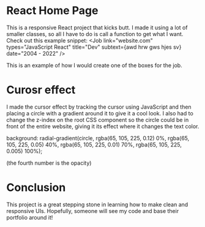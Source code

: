 # React Home Page

This is a responsive React project that kicks butt. I made it using a lot of smaller classes, so all I have to do is call a function to get what I want. Check out this example snippet:
<Job 
  link="website.com" 
  types="JavaScript React" 
  title="Dev" 
  subtext={<span>awd hrw gws hjes sv</span>} 
  date="2004 - 2022" 
  />

This is an example of how I would create one of the boxes for the job.



# Curosr effect

I made the cursor effect by tracking the cursor using JavaScript and then placing a circle with a gradient around it to give it a cool look. I also had to change the z-index on the root CSS component so the circle could be in front of the entire website, giving it its effect where it changes the text color.

background: radial-gradient(circle, rgba(65, 105, 225, 0.12) 0%, rgba(65, 105, 225, 0.05) 40%, rgba(65, 105, 225, 0.01) 70%, rgba(65, 105, 225, 0.005) 100%);

(the fourth number is the opacity)



# Conclusion

This project is a great stepping stone in learning how to make clean and responsive UIs. Hopefully, someone will see my code and base their portfolio around it!